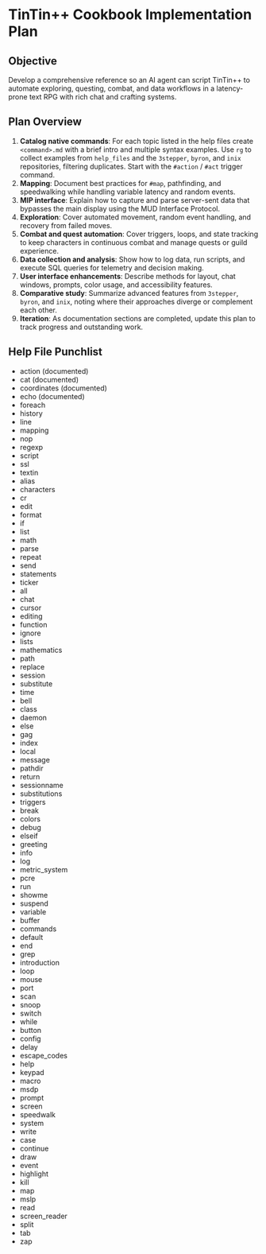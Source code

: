 # TinTin++ Cookbook Implementation Plan

## Objective
Develop a comprehensive reference so an AI agent can script TinTin++ to automate exploring, questing, combat, and data workflows in a latency-prone text RPG with rich chat and crafting systems.

## Plan Overview
1. **Catalog native commands**: For each topic listed in the help files create `<command>.md` with a brief intro and multiple syntax examples. Use `rg` to collect examples from `help_files` and the `3stepper`, `byron`, and `inix` repositories, filtering duplicates. Start with the `#action` / `#act` trigger command.
2. **Mapping**: Document best practices for `#map`, pathfinding, and speedwalking while handling variable latency and random events.
3. **MIP interface**: Explain how to capture and parse server-sent data that bypasses the main display using the MUD Interface Protocol.
4. **Exploration**: Cover automated movement, random event handling, and recovery from failed moves.
5. **Combat and quest automation**: Cover triggers, loops, and state tracking to keep characters in continuous combat and manage quests or guild experience.
6. **Data collection and analysis**: Show how to log data, run scripts, and execute SQL queries for telemetry and decision making.
7. **User interface enhancements**: Describe methods for layout, chat windows, prompts, color usage, and accessibility features.
8. **Comparative study**: Summarize advanced features from `3stepper`, `byron`, and `inix`, noting where their approaches diverge or complement each other.
9. **Iteration**: As documentation sections are completed, update this plan to track progress and outstanding work.

## Help File Punchlist
- action (documented)
- cat (documented)
- coordinates (documented)
- echo (documented)
- foreach
- history
- line
- mapping
- nop
- regexp
- script
- ssl
- textin
- alias
- characters
- cr
- edit
- format
- if
- list
- math
- parse
- repeat
- send
- statements
- ticker
- all
- chat
- cursor
- editing
- function
- ignore
- lists
- mathematics
- path
- replace
- session
- substitute
- time
- bell
- class
- daemon
- else
- gag
- index
- local
- message
- pathdir
- return
- sessionname
- substitutions
- triggers
- break
- colors
- debug
- elseif
- greeting
- info
- log
- metric_system
- pcre
- run
- showme
- suspend
- variable
- buffer
- commands
- default
- end
- grep
- introduction
- loop
- mouse
- port
- scan
- snoop
- switch
- while
- button
- config
- delay
- escape_codes
- help
- keypad
- macro
- msdp
- prompt
- screen
- speedwalk
- system
- write
- case
- continue
- draw
- event
- highlight
- kill
- map
- mslp
- read
- screen_reader
- split
- tab
- zap
